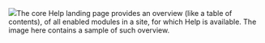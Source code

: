 ![](https://www.drupal.org/files/help_modules_all_2.jpg)The core Help landing page provides an overview (like a table of contents), of all enabled modules in a site, for which Help is available. The image here contains a sample of such overview.